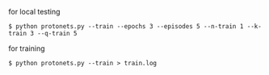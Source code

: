 for local testing

```
$ python protonets.py --train --epochs 3 --episodes 5 --n-train 1 --k-train 3 --q-train 5
```

for training

```
$ python protonets.py --train > train.log
```